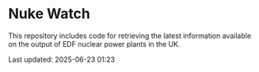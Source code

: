 # Nuke Watch

This repository includes code for retrieving the latest information available on the output of EDF nuclear power plants in the UK.

Last updated: 2025-06-23 01:23